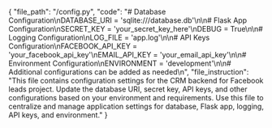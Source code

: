 {
  "file_path": "/config.py",
  "code": "# Database Configuration\nDATABASE_URI = 'sqlite:///database.db'\n\n# Flask App Configuration\nSECRET_KEY = 'your_secret_key_here'\nDEBUG = True\n\n# Logging Configuration\nLOG_FILE = 'app.log'\n\n# API Keys Configuration\nFACEBOOK_API_KEY = 'your_facebook_api_key'\nEMAIL_API_KEY = 'your_email_api_key'\n\n# Environment Configuration\nENVIRONMENT = 'development'\n\n# Additional configurations can be added as needed\n",
  "file_instruction": "This file contains configuration settings for the CRM backend for Facebook leads project. Update the database URI, secret key, API keys, and other configurations based on your environment and requirements. Use this file to centralize and manage application settings for database, Flask app, logging, API keys, and environment."
}